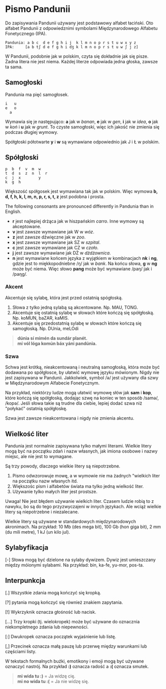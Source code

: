 Pismo Pandunii
====================

Do zapisywania Pandunii używany jest podstawowy alfabet łaciński. Oto alfabet Pandunii z odpowiedznimi symbolami Międzynarodowego Alfabetu Fonetycznego (IPA).

    Pandunia: a b c  d e f g h i j  k l m n o p r s t u w x y z
    IPA:     [a b tʃ d e f g h i dʒ k l m n o p r s t u w ʃ j z]

W Pandunii, podobnie jak w polskim, czyta się dokładnie jak się pisze. Żadna litera nie jest niema. Każdej literze odpowiada jedna głoska, zawsze ta sama.



Samogłoski
------------

Pandunia ma pięć samogłosek.

    i   u
    e   o
      a

Wymawia się je następująco: **a** jak w _banan_, **e** jak w _gen_, **i** jak w _idea_, **o** jak w _koń_ i **u** jak w _grunt_. To czyste samogłoski, więc ich jakość nie zmienia się podczas długiej wymowy.

Spółgłoski półotwarte **y** i **w** są wymawiane odpowiednio jak J i Ł w polskim.


Spółgłoski
----------------

    p  b  f  v  m  w
    t  d  s  z  n  l  r
    c  j  x        y
    k  g  h

Większość spółgosek jest wymawiana tak jak w polskim. Więc wymowa **b, d, f, h, k, l, m, n, p, r, s, t, z** jest podobna i prosta.

The following consonants are pronounced differently in Pandunia than in English.

- **r** jest najlepiej drżąca jak w hiszpańskim _carro_. Inne wymowy są akceptowane.
- **v** jest zawsze wymawiane jak W w _wóz_.
- **z** jest zawsze dźwięczne jak w _zoo_.
- **x** jest zawsze wymawiane jak SZ w _szpital_.
- **c** jest zawsze wymawiane jak CZ w _czoło_.
- **j** jest zawsze wymawiane jak DŻ w _dżdżownica_.
- **n** jest wymawiane końcem języka z wyjątkiem w kombinacjach **nk** i **ng**, gdzie jest to miękkopodniebne /ŋ/ jak w _bank_. Na końcu słowa, **g** w **ng** może być niema. Więc słowo **pang** może być wymawiane /paŋ/ jak i /paŋg/.



### Akcent

Akcentuje się sylabę, która jest przed ostatnią spógłoską.

1. Słowa z tylko jedną sylabą są akcentowane. Np. MAU, TONG.
2. Akcentuje się ostatnią sylabę w słowach które kończą się spółgłoską. Np. koMUN, baZAR, kaMIS.
3. Akcentuje się przedostatnią sylabę w słowach które kończą się samogłoską. Np. DUnia, meLOdi

> **dúnia sí mimén da sundár planét.**  
> **mí vól lóga komún báx yáni pandúnia.**  


### Szwa

Schwa jest krótką, nieakcentowaną i neutralną samogłoską, która może być dodawana po spółgłosce, by ułatwić wymowę języku mówionym. Nigdy nie jest zapisywana w Pandunii. Jakkolwiek, symbol /ə/ jest używany dla szwy w Międzynarodowym Alfabecie Fonetycznym.

Na przykład, niektórzy ludze mogą ułatwić wymowę słów jak **sam** i **kop**, które kończą się spółgłoską, dodając szwę na koniec w ten sposób /samə/, /kopə/. Jeśli słowa takie są trudne dla ciebie, lepiej dodać szwa niż "połykać" ostatnią spółgłoskę.

Szwa jest zawsze nieakcentowana i nigdy nie zmienia akcentu.


## Wielkość liter

Pandunia jest normalnie zapisywana tylko małymi literami. Wielkie litery mogą być na początku zdań i nazw własnych, jak imiona osobowe i nazwy miejsc, ale nie jest to wymagane.

Są trzy powody, dlaczego wielkie litery są niepotrzebne.

1. Pismo odwzorowuje mowę, a w wymowie nie ma żadnych "wielkich liter na początku nazw własnych itd.
2. Większośc pism i alfabetów świata ma tylko jedną wielkość liter.
3. Używanie tylko małych liter jest prostsze.

Uwaga! Nie jest błędem używanie wielkich liter. Czasem ludzie robią to z nawyku, bo są do tego przyzwyczajeni w innych językach. Ale wciąż wielkie litery są niepotrzebne i niezalecane.

Wielkie litery są używane w standardowych międzynarodowych akronimach. Na przykład: 10 Mb (des mega bit), 100 Gb (hon giga bit), 2 mm (du mili metre), 1 kJ (un kilo jul).


## Sylabyfikacja

[-] Słowa mogą być dzielone na sylaby dywizem. Dywiz jest umieszczany między móionymi sylabami. Na przykład: bin, ka-fe, yu-mor, pos-ta.


## Interpunkcja

[.] Wszystkie zdania mogą kończyć się kropką.

[?] pytania mogą kończyć się również znakiem zapytania.

[!] Wykrzyknik oznacza głośność lub nacisk.

[...] Trzy kropki (tj. wielokropek) może być używane do oznacznia niekompletnego zdania lub niepewności.

[:] Dwukropek oznacza początek wyjaśnienie lub listę.

[,] Przecinek oznacza małą pauzę lub przerwę między warunkami lub częściami listy.

W tekstach formalnych buźki, emotikony i emoji mogą być używane oznaczyć nastrój. Na przykład **:)** oznacza radość a **:(** oznacza smutek.

> **mi wida tu :)** = Ja widzę cię.  
> **mi no wida tu :(** = Ja nie widzę się.

